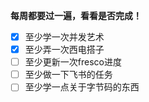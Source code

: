 **每周都要过一遍，看看是否完成！**

- [x] 至少学一次并发艺术
- [x] 至少弄一次西电搭子
- [ ] 至少更新一次fresco进度
- [ ] 至少做一下飞书的任务
- [ ] 至少学一点关于字节码的东西